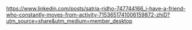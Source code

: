 https://www.linkedin.com/posts/satria-ridho-747744166_i-have-a-friend-who-constantly-moves-from-activity-7153651741006159872-zhiD?utm_source=share&utm_medium=member_desktop
